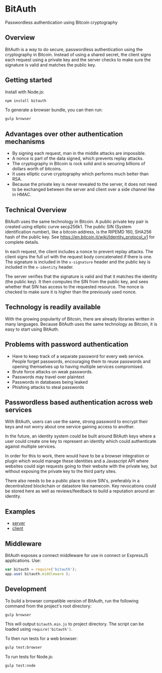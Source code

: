 BitAuth
=======

Passwordless authentication using Bitcoin cryptography

## Overview

BitAuth is a way to do secure, passwordless authentication using the cryptography
in Bitcoin. Instead of using a shared secret, the client signs each request using
a private key and the server checks to make sure the signature is valid and matches
the public key.

## Getting started

Install with Node.js:

```bash
npm install bitauth
```

To generate a browser bundle, you can then run:

```bash
gulp browser
```

## Advantages over other authentication mechanisms

* By signing each request, man in the middle attacks are impossible.
* A nonce is part of the data signed, which prevents replay attacks.
* The cryptography in Bitcoin is rock solid and is securing billions
 of dollars worth of bitcoins.
* It uses elliptic curve cryptography which performs much better than RSA.
* Because the private key is never revealed to the server, it does
not need to be exchanged between the server and client over a side channel like
in HMAC.

## Technical Overview
BitAuth uses the same technology in Bitcoin. A public private key pair is created
using elliptic curve secp256k1. The public SIN (System identification number),
like a bitcoin address, is the RIPEMD 160, SHA256 hash of the public key.
See https://en.bitcoin.it/wiki/Identity_protocol_v1 for complete details.

In each request, the client includes a nonce to prevent replay attacks. The client
signs the full url with the request body concatenated if there is one. The signature
is included in the `x-signature` header and the public key is included in the
`x-identity` header.

The server verifies that the signature is valid and that it matches the identity (the public key).
It then computes the SIN from the public key, and sees whether that SIN has access
to the requested resource. The nonce is checked to make sure it is higher than
the previously used nonce.

## Technology is readily available

With the growing popularity of Bitcoin, there are already libraries written in
many languages. Because BitAuth uses the same technology as Bitcoin, it is easy
to start using BitAuth.


## Problems with password authentication

* Have to keep track of a separate password for every web service. People forget
passwords, encouraging them to reuse passwords and opening themselves up to
having multiple services compromised.
* Brute force attacks on weak passwords.
* Passwords may travel over plaintext
* Passwords in databases being leaked
* Phishing attacks to steal passwords

## Passwordless based authentication across web services

With BitAuth, users can use the same, strong password to encrypt their keys and
not worry about one service gaining access to another.

In the future, an identity system could be built around BitAuth keys where a user
could create one key to represent an identity which could authenticate against
multiple services.

In order for this to work, there would have to be a browser
integration or plugin which would manage these identities and a Javascript API
where websites could sign requests going to their website with the private key,
but without exposing the private key to the third party sites.

There also needs to be a public place to store SIN's, preferably in
a decentralized blockchain or datastore like namecoin. Key revocations could
be stored here as well as reviews/feedback to build a reputation around an
identity.

## Examples

* [server](https://github.com/bitpay/bitauth/blob/master/examples/server.js)
* [client](https://github.com/bitpay/bitauth/blob/master/examples/client.js)

## Middleware
BitAuth exposes a connect middleware for use in connect or ExpressJS applications.  Use:
```javascript
var bitauth = require('bitauth');
app.use( bitauth.middleware );
```

## Development

To build a browser compatible version of BitAuth, run the following command from the project's root directory:

```bash
gulp browser
```

This will output `bitauth.min.js` to project directory. The script can be loaded using `require('bitauth')`.

To then run tests for a web browser:

```bash
gulp test:browser
```

To run tests for Node.js:

```bash
gulp test:node
```
